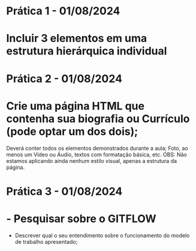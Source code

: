 # Prática 1 - 01/08/2024
# Incluir 3 elementos em uma estrutura hierárquica individual 

# Prática 2 - 01/08/2024
# Crie uma página HTML que contenha sua biografia ou Currículo (pode optar um dos dois);
  Deverá conter todos os elementos demonstrados durante a aula;
  Foto, ao menos um Vídeo ou Áudio, textos com formatação básica, etc.
  OBS: Não estamos aplicando ainda nenhum estilo visual, apenas a estrutura da página.

# Prática 3 - 01/08/2024
# - Pesquisar sobre o GITFLOW
  - Descrever qual o seu entendimento sobre o funcionamento do modelo de trabalho apresentado;
